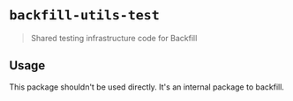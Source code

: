 # `backfill-utils-test`

> Shared testing infrastructure code for Backfill

## Usage

This package shouldn't be used directly. It's an internal package to backfill.
